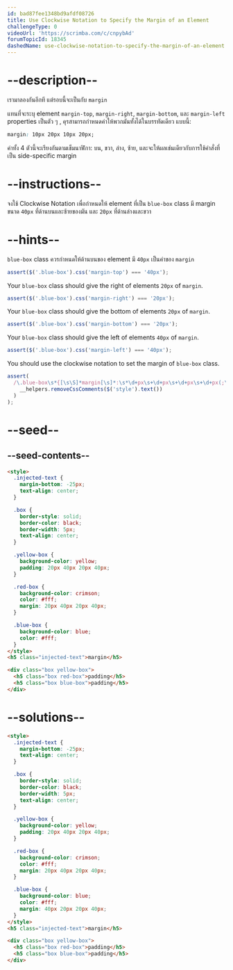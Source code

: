```yaml
---
id: bad87fee1348bd9afdf08726
title: Use Clockwise Notation to Specify the Margin of an Element
challengeType: 0
videoUrl: 'https://scrimba.com/c/cnpybAd'
forumTopicId: 18345
dashedName: use-clockwise-notation-to-specify-the-margin-of-an-element
---
```


# --description--

เรามาลองกันอีกที แต่รอบนี้จะเป็นกับ `margin` 

แทนที่จะระบุ element `margin-top`, `margin-right`, `margin-bottom`, และ `margin-left` properties เป็นตัว ๆ , คุรสามารถกำหนดค่าให้พวกมันทั้งได้ในบรรทัดเดียว แบบนี้:

```css
margin: 10px 20px 10px 20px;
```

ค่าทั้ง 4 ตัวนี้จะเรียงกันตามเข็มนาฬิกา: บน, ขวา, ล่าง, ซ้าย, และจะให้ผลเช่นเดียวกับการใช้คำสั่งที่เป็น side-specific margin 

# --instructions--

จงใช้ Clockwise Notation เพื่อกำหนดให้ element ที่เป็น `blue-box` class มี margin ขนาด `40px` ที่ด้านบนและซ้ายของมัน และ `20px` ที่ด้านล่างและขวา

# --hints--

`blue-box` class ควรกำหนดให้ด้านบนของ element มี `40px` เป็นค่าของ `margin`

```js
assert($('.blue-box').css('margin-top') === '40px');
```

Your `blue-box` class should give the right of elements `20px` of `margin`.

```js
assert($('.blue-box').css('margin-right') === '20px');
```

Your `blue-box` class should give the bottom of elements `20px` of `margin`.

```js
assert($('.blue-box').css('margin-bottom') === '20px');
```

Your `blue-box` class should give the left of elements `40px` of `margin`.

```js
assert($('.blue-box').css('margin-left') === '40px');
```

You should use the clockwise notation to set the margin of `blue-box` class.

```js
assert(
  /\.blue-box\s*{[\s\S]*margin[\s]*:\s*\d+px\s+\d+px\s+\d+px\s+\d+px(;\s*[^}]+\s*}|;?\s*})/.test(
    __helpers.removeCssComments($('style').text())
  )
);
```

# --seed--

## --seed-contents--

```html
<style>
  .injected-text {
    margin-bottom: -25px;
    text-align: center;
  }

  .box {
    border-style: solid;
    border-color: black;
    border-width: 5px;
    text-align: center;
  }

  .yellow-box {
    background-color: yellow;
    padding: 20px 40px 20px 40px;
  }

  .red-box {
    background-color: crimson;
    color: #fff;
    margin: 20px 40px 20px 40px;
  }

  .blue-box {
    background-color: blue;
    color: #fff;
  }
</style>
<h5 class="injected-text">margin</h5>

<div class="box yellow-box">
  <h5 class="box red-box">padding</h5>
  <h5 class="box blue-box">padding</h5>
</div>
```

# --solutions--

```html
<style>
  .injected-text {
    margin-bottom: -25px;
    text-align: center;
  }

  .box {
    border-style: solid;
    border-color: black;
    border-width: 5px;
    text-align: center;
  }

  .yellow-box {
    background-color: yellow;
    padding: 20px 40px 20px 40px;
  }

  .red-box {
    background-color: crimson;
    color: #fff;
    margin: 20px 40px 20px 40px;
  }

  .blue-box {
    background-color: blue;
    color: #fff;
    margin: 40px 20px 20px 40px;
  }
</style>
<h5 class="injected-text">margin</h5>

<div class="box yellow-box">
  <h5 class="box red-box">padding</h5>
  <h5 class="box blue-box">padding</h5>
</div>
```
